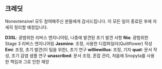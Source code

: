 ## 크레딧

Nonextensive! 모두 참여해주신 분들에게 감사드립니다. 이 모든 일이 종료된 후에 자세히 정리할 예정입니다.

**D3SL**: 광범위한 리버스 엔지니어링, 나중에 발견된 초기 발견 사항
**Nia**: 광범위한 Stage 3 리버스 엔지니어링
**Jasmine**: 조정, 사용한 디컴파일러(Quiltflower) 작성
**Emi**: 조정, 초기 발견(이 팀을 위한), 초기 연구
**williewillus**: 조정, 기자
**quat**: 문서 작성, 초기 감염 샘플 연구
**unascribed**: 문서 조정, 혼잡 관리, 처음에 Snopyta를 사용한 책임과 그로 인한 재앙
